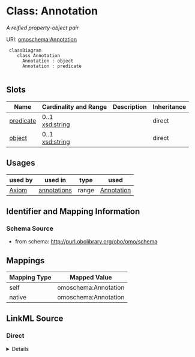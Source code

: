 # Class: Annotation
_A reified property-object pair_




URI: [omoschema:Annotation](http://purl.obolibrary.org/obo/omo/schema/Annotation)



```{mermaid}
 classDiagram
    class Annotation
      Annotation : object
      Annotation : predicate
      
```




<!-- no inheritance hierarchy -->


## Slots

| Name | Cardinality and Range | Description | Inheritance |
| ---  | --- | --- | --- |
| [predicate](predicate.md) | 0..1 <br/> [xsd:string](http://www.w3.org/2001/XMLSchema#string) |  | direct |
| [object](object.md) | 0..1 <br/> [xsd:string](http://www.w3.org/2001/XMLSchema#string) |  | direct |





## Usages

| used by | used in | type | used |
| ---  | --- | --- | --- |
| [Axiom](Axiom.md) | [annotations](annotations.md) | range | [Annotation](Annotation.md) |






## Identifier and Mapping Information







### Schema Source


* from schema: http://purl.obolibrary.org/obo/omo/schema





## Mappings

| Mapping Type | Mapped Value |
| ---  | ---  |
| self | omoschema:Annotation |
| native | omoschema:Annotation |





## LinkML Source

<!-- TODO: investigate https://stackoverflow.com/questions/37606292/how-to-create-tabbed-code-blocks-in-mkdocs-or-sphinx -->

### Direct

<details>
```yaml
name: Annotation
description: A reified property-object pair
from_schema: http://purl.obolibrary.org/obo/omo/schema
rank: 1000
attributes:
  predicate:
    name: predicate
    from_schema: http://purl.obolibrary.org/obo/omo/schema
    relational_role: PREDICATE
  object:
    name: object
    from_schema: http://purl.obolibrary.org/obo/omo/schema
    relational_role: OBJECT
represents_relationship: true

```
</details>

### Induced

<details>
```yaml
name: Annotation
description: A reified property-object pair
from_schema: http://purl.obolibrary.org/obo/omo/schema
rank: 1000
attributes:
  predicate:
    name: predicate
    from_schema: http://purl.obolibrary.org/obo/omo/schema
    alias: predicate
    owner: Annotation
    domain_of:
    - Annotation
    relational_role: PREDICATE
    range: string
  object:
    name: object
    from_schema: http://purl.obolibrary.org/obo/omo/schema
    alias: object
    owner: Annotation
    domain_of:
    - Annotation
    relational_role: OBJECT
    range: string
represents_relationship: true

```
</details>
